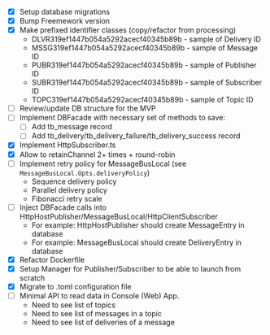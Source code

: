 - [x] Setup database migrations
- [x] Bump Freemework version
- [x] Make prefixed identifier classes (copy/refactor from processing)
	- DLVR319ef1447b054a5292acecf40345b89b - sample of Delivery ID
	- MSSG319ef1447b054a5292acecf40345b89b - sample of Message ID
	- PUBR319ef1447b054a5292acecf40345b89b - sample of Publisher ID
	- SUBR319ef1447b054a5292acecf40345b89b - sample of Subscriber ID
	- TOPC319ef1447b054a5292acecf40345b89b - sample of Topic ID
- [ ] Review/update DB structure for the MVP
- [ ] Implement DBFacade with necessary set of methods to save:
  - [ ] Add tb_message record
  - [ ] Add tb_delivery/tb_delivery_failure/tb_delivery_success record
- [x] Implement HttpSubscriber.ts
- [x] Allow to retainChannel 2+ times + round-robin
- [ ] Implement retry policy for MessageBusLocal (see `MessageBusLocal.Opts.deliveryPolicy`)
	- Sequence delivery policy
	- Parallel delivery policy
	- Fibonacci retry scale
- [ ] Inject DBFacade calls into HttpHostPublisher/MessageBusLocal/HttpClientSubscriber
	- For example: HttpHostPublisher should create MessageEntry in database
	- For example: MessageBusLocal should create DeliveryEntry in database
- [x] Refactor Dockerfile
- [x] Setup Manager for Publisher/Subscriber to be able to launch from scratch
- [x] Migrate to .toml configuration file
- [ ] Minimal API to read data in Console (Web) App.
	- Need to see list of topics
	- Need to see list of messages in a topic
	- Need to see list of deliveries of a message
